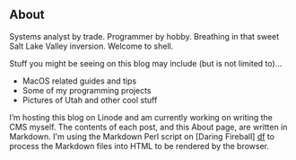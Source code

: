## About
Systems analyst by trade. Programmer by hobby. Breathing in that sweet Salt Lake Valley inversion. Welcome to shell.

Stuff you might be seeing on this blog may include (but is not limited to)…

- MacOS related guides and tips
- Some of my programming projects
- Pictures of Utah and other cool stuff

I’m hosting this blog on Linode and am currently working on writing the CMS myself. The contents of each post, and this About page, are written in Markdown. I'm using the Markdown Perl script on [Daring Fireball] [df] to process the Markdown files into HTML to be rendered by the browser. 

[df]: https://daringfireball.net/projects/markdown/